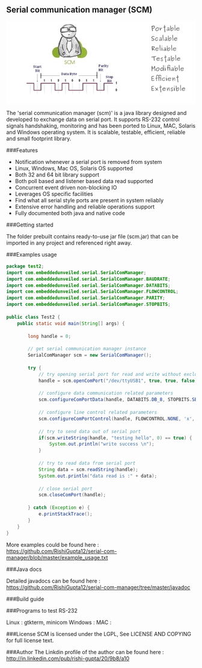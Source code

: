 Serial communication manager (SCM)
-----------------------------------

![scm](images/scm.jpg "scm")

The 'serial communication manager (scm)' is a java library designed and developed to exchange data on serial port. It supports RS-232 control signals handshaking, monitoring and has been ported to Linux, MAC, Solaris and Windows operating system. It is scalable, testable, efficient, reliable and small footprint library.

###Features
- Notification whenever a serial port is removed from system
- Linux, Windows, Mac OS, Solaris OS supported
- Both 32 and 64 bit library support
- Both poll based and listener based data read supported
- Concurrent event driven non-blocking IO
- Leverages OS specific facilities
- Find what all serial style ports are present in system reliably
- Extensive error handling and reliable operations support
- Fully documented both java and native code

###Getting started

The folder prebuilt contains ready-to-use jar file (scm.jar) that can be imported in any project and referenced right away.

###Examples usage
```java
package test2;
import com.embeddedunveiled.serial.SerialComManager;
import com.embeddedunveiled.serial.SerialComManager.BAUDRATE;
import com.embeddedunveiled.serial.SerialComManager.DATABITS;
import com.embeddedunveiled.serial.SerialComManager.FLOWCONTROL;
import com.embeddedunveiled.serial.SerialComManager.PARITY;
import com.embeddedunveiled.serial.SerialComManager.STOPBITS;

public class Test2 {
	public static void main(String[] args) {
	
		long handle = 0;
		
		// get serial communication manager instance
		SerialComManager scm = new SerialComManager();
		
		try {
			// try opening serial port for read and write without exclusive ownership
			handle = scm.openComPort("/dev/ttyUSB1", true, true, false);
			
			// configure data communication related parameters
			scm.configureComPortData(handle, DATABITS.DB_8, STOPBITS.SB_1, PARITY.P_NONE, BAUDRATE.B115200, 0);
			
			// configure line control related parameters
			scm.configureComPortControl(handle, FLOWCONTROL.NONE, 'x', 'x', false, false);
			
			// try to send data out of serial port
			if(scm.writeString(handle, "testing hello", 0) == true) {
				System.out.println("write success \n");
			}
		
			// try to read data from serial port
			String data = scm.readString(handle);
			System.out.println("data read is :" + data);

			// close serial port
			scm.closeComPort(handle);
			
		} catch (Exception e) {
			e.printStackTrace();
		}
	}
}
```
More examples could be found here : https://github.com/RishiGupta12/serial-com-manager/blob/master/example_usage.txt

###Java docs

Detailed javadocs can be found here : https://github.com/RishiGupta12/serial-com-manager/tree/master/javadoc

###Build guide

###Programs to test RS-232

Linux : gtkterm, minicom
Windows : 
MAC : 

###License
SCM is licensed under the LGPL, See LICENSE AND COPYING for full license text.

###Author
The Linkdin profile of the author can be found here : http://in.linkedin.com/pub/rishi-gupta/20/9b8/a10
